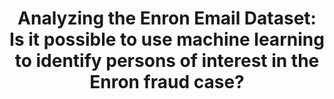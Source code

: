 ---
layout: default
img: enron.png
category: Portfolio
title: Analyzing the Enron Email Dataset:<br>Is it possible to use machine learning to identify persons of interest in the Enron fraud case?
description: |
  <p class="lead"> Enron was the source of one of the largest corporate fraud cases in history. Much of the information involved in the case has been released publicly, including actual emails sent by Enron employees and financial compensation information for many Enron employees. Is it possible to use machine learning algorithms to exploit relationships and patterns in that data to identify persons of interest (POIs) in the fraud case? This project involved determining the best information (or features) to use in the financial and email data, testing/training four different machine learning algorithms, optimizing their performance, and selecting the best algorithm. <br><br>To find out which algorithm performed the best, you can <a target="_blank" href="http://broadwater.io/identifying-fraud-from-enron-email">read my analysis here</a>, or look at the <a target="_blank" href="https://github.com/davidbroadwater/identifying-fraud-from-enron-email">code used</a> to create it. This project was completed as part of the <a target="_blank" href="https://www.udacity.com/course/nd002">Udacity Data Analyst Nanodegree</a>.<br><br> Skills used: Python, Machine Learning, Naive Bayes, Decision Tree, Support Vector Machine (SVM), Scikit-Learn, Feature Selection, Cross-Validation, Algorithm Evaluation/Selection, Text-Learning, NLTK.</p>

---